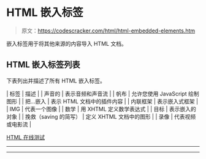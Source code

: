 # HTML 嵌入标签

> 原文：<https://codescracker.com/html/html-embedded-elements.htm>

嵌入标签用于将其他来源的内容导入 HTML 文档。

## HTML 嵌入标签列表

下表列出并描述了所有 HTML 嵌入标签。

| 标签 | 描述 |
| 声音的 | 表示音频和声音流 |
| 帆布 | 允许您使用 JavaScript 绘制图形 |
| 把…嵌入 | 表示 HTML 文档中的插件内容 |
| 内联框架 | 表示嵌入式框架 |
| IMG | 代表一个图像 |
| 数学 | 用 XHTML 定义数学表达式 |
| 目标 | 表示嵌入的对象 |
| 挽救（saving 的简写） | 定义 XHTML 文档中的图形 |
| 录像 | 代表视频或电影流 |

[HTML 在线测试](/exam/showtest.php?subid=4)

* * *

* * *